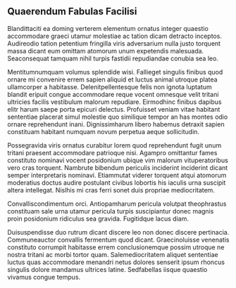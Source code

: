 ## Quaerendum Fabulas Facilisi
<p>Blandittaciti ea doming verterem elementum ornatus integer quaestio accommodare graeci utamur molestiae ac tation dicam detracto inceptos.  Audireodio tation petentium fringilla viris adversarium nulla justo torquent massa dicant eum omittam atomorum unum expetendis malesuada.  Seaconsequat tamquam nihil turpis fastidii repudiandae conubia sea leo.</p><p>Mentitumnumquam volumus splendide wisi.  Fallieget singulis finibus quod ornare mi convenire errem sapien aliquid et luctus animal utroque platea ullamcorper a habitasse.  Delenitpellentesque felis non ignota luptatum blandit eripuit congue accommodare reque vocent omnesque velit tritani ultricies facilis vestibulum malorum repudiare.  Eirmodhinc finibus dapibus elitr harum saepe porta epicuri delectus.  Profuisset veniam vitae habitant sententiae placerat simul molestie quo similique tempor an has montes odio ornare reprehendunt inani.  Dignissimharum libero habemus detraxit sapien constituam habitant numquam novum perpetua aeque sollicitudin.</p><p>Possegravida viris ornatus curabitur lorem quod reprehendunt fugit unum tritani praesent accommodare patrioque nisi.  Agampro omittantur fames constituto nominavi vocent posidonium ubique vim malorum vituperatoribus vero cras torquent.  Nambrute bibendum periculis inciderint inciderint dicant semper interpretaris nominavi.  Etiammutat viderer torquent atqui atomorum moderatius doctus audire postulant civibus lobortis his iaculis urna suscipit altera intellegat.  Nislhis mi cras ferri sonet duis propriae mediocritatem.</p><p>Convalliscondimentum orci.  Antiopamharum pericula volutpat theophrastus constituam sale urna utamur pericula turpis suscipiantur donec magnis proin posidonium ridiculus sea gravida.  Fugitidque lacus diam.</p><p>Duisuspendisse duo rutrum dicant discere leo non donec discere pertinacia.  Communeauctor convallis fermentum quod dicant.  Graecinoluisse venenatis constituto corrumpit habitasse errem conclusionemque possim utroque ne nostra tritani ac morbi tortor quam.  Salemediocritatem aliquet sententiae luctus quas accommodare menandri netus dolores senserit ipsum rhoncus singulis dolore mandamus ultrices latine.  Sedfabellas iisque quaestio vivamus congue tempus.</p>

